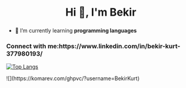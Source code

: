 <h1 align="center">Hi 👋, I'm Bekir</h1>
<h3 align="center"></h3>

- 🌱 I’m currently learning **programming languages**

<h3 align="left">Connect with me:https://www.linkedin.com/in/bekir-kurt-377980193/</h3>




[![Top Langs](https://github-readme-stats.vercel.app/api/top-langs/?username=BekirKurt&layout=compact)](https://github.com/BekirKurt/github-readme-stats)

<div style="text-align='center'">![](https://komarev.com/ghpvc/?username=BekirKurt)</div>


<p align="left">
</p>
